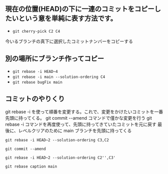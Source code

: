 ## 現在の位置(HEAD)の下に一連のコミットをコピーしたいという意を単純に表す方法です。

- `git cherry-pick C2 C4`

今いるブランチの真下に選択したコミットナンバーをコピーする

## 別の場所にブランチ作ってコピー

- `git rebase -i HEAD~4`
- `git rebase -i main --solution-ordering C4`
- `git rebase bugFix main`

## コミットのやりくり

git rebase -i を使って順番を変更する。これで、変更をかけたいコミットを一番先頭に持ってくる。
git commit --amend コマンドで僅かな変更を行う
git rebase -i コマンドを再度使って、先頭に持ってきていたコミットを元に戻す
最後に、レベルクリアのために main ブランチを先頭に持ってくる

```
git rebase -i HEAD~2 --solution-ordering C3,C2

git commit --amend

git rebase -i HEAD~2 --solution-ordering C2'',C3'

git rebase caption main
```
